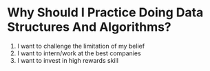 # Why Should I Practice Doing Data Structures And Algorithms?

1. I want to challenge the limitation of my belief
2. I want to intern/work at the best companies
3. I want to invest in high rewards skill
